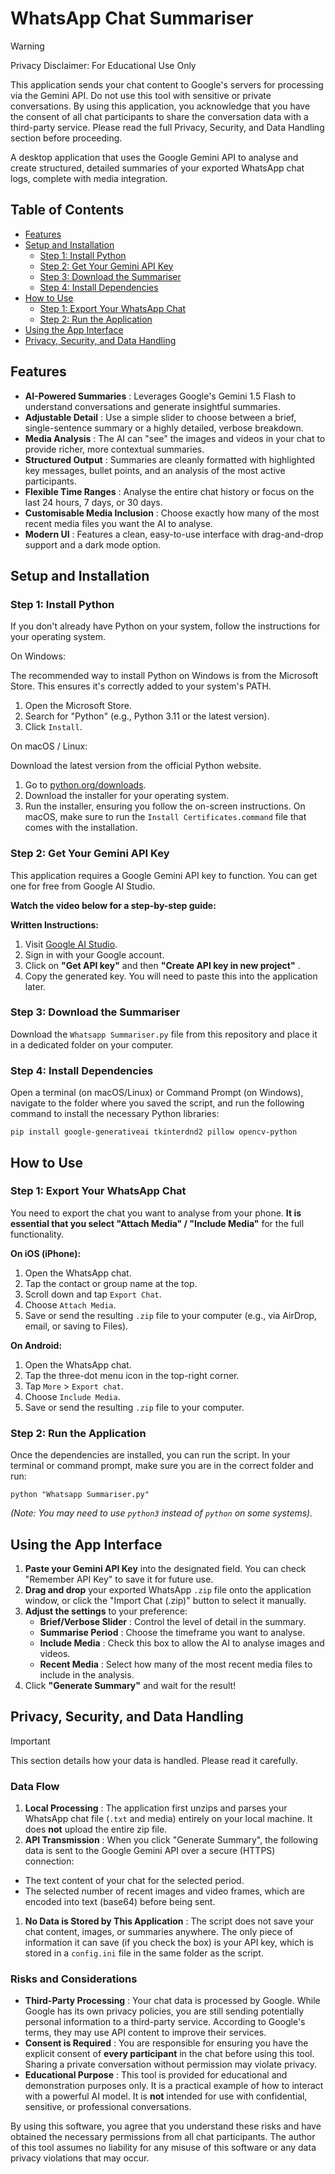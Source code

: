 # WhatsApp Chat Summariser

> [!WARNING]
>
> Privacy Disclaimer: For Educational Use Only
>
> This application sends your chat content to Google's servers for processing via the Gemini API. Do not use this tool with sensitive or private conversations. By using this application, you acknowledge that you have the consent of all chat participants to share the conversation data with a third-party service. Please read the full Privacy, Security, and Data Handling section before proceeding.

A desktop application that uses the Google Gemini API to analyse and create structured, detailed summaries of your exported WhatsApp chat logs, complete with media integration.

## Table of Contents

* [Features](https://www.google.com/search?q=%23features "null")
* [Setup and Installation](https://www.google.com/search?q=%23setup-and-installation "null")
  * [Step 1: Install Python](https://www.google.com/search?q=%23step-1-install-python "null")
  * [Step 2: Get Your Gemini API Key](https://www.google.com/search?q=%23step-2-get-your-gemini-api-key "null")
  * [Step 3: Download the Summariser](https://www.google.com/search?q=%23step-3-download-the-summariser "null")
  * [Step 4: Install Dependencies](https://www.google.com/search?q=%23step-4-install-dependencies "null")
* [How to Use](https://www.google.com/search?q=%23how-to-use "null")
  * [Step 1: Export Your WhatsApp Chat](https://www.google.com/search?q=%23step-1-export-your-whatsapp-chat "null")
  * [Step 2: Run the Application](https://www.google.com/search?q=%23step-2-run-the-application "null")
* [Using the App Interface](https://www.google.com/search?q=%23using-the-app-interface "null")
* [Privacy, Security, and Data Handling](https://www.google.com/search?q=%23privacy-security-and-data-handling "null")

## Features

* **AI-Powered Summaries** : Leverages Google's Gemini 1.5 Flash to understand conversations and generate insightful summaries.
* **Adjustable Detail** : Use a simple slider to choose between a brief, single-sentence summary or a highly detailed, verbose breakdown.
* **Media Analysis** : The AI can "see" the images and videos in your chat to provide richer, more contextual summaries.
* **Structured Output** : Summaries are cleanly formatted with highlighted key messages, bullet points, and an analysis of the most active participants.
* **Flexible Time Ranges** : Analyse the entire chat history or focus on the last 24 hours, 7 days, or 30 days.
* **Customisable Media Inclusion** : Choose exactly how many of the most recent media files you want the AI to analyse.
* **Modern UI** : Features a clean, easy-to-use interface with drag-and-drop support and a dark mode option.

## Setup and Installation

### Step 1: Install Python

If you don't already have Python on your system, follow the instructions for your operating system.

On Windows:

The recommended way to install Python on Windows is from the Microsoft Store. This ensures it's correctly added to your system's PATH.

1. Open the Microsoft Store.
2. Search for "Python" (e.g., Python 3.11 or the latest version).
3. Click `Install`.

On macOS / Linux:

Download the latest version from the official Python website.

1. Go to [python.org/downloads](https://www.python.org/downloads/ "null").
2. Download the installer for your operating system.
3. Run the installer, ensuring you follow the on-screen instructions. On macOS, make sure to run the `Install Certificates.command` file that comes with the installation.

### Step 2: Get Your Gemini API Key

This application requires a Google Gemini API key to function. You can get one for free from Google AI Studio.

**Watch the video below for a step-by-step guide:**

**Written Instructions:**

1. Visit [Google AI Studio](https://aistudio.google.com/ "null").
2. Sign in with your Google account.
3. Click on **"Get API key"** and then  **"Create API key in new project"** .
4. Copy the generated key. You will need to paste this into the application later.

### Step 3: Download the Summariser

Download the `Whatsapp Summariser.py` file from this repository and place it in a dedicated folder on your computer.

### Step 4: Install Dependencies

Open a terminal (on macOS/Linux) or Command Prompt (on Windows), navigate to the folder where you saved the script, and run the following command to install the necessary Python libraries:

```
pip install google-generativeai tkinterdnd2 pillow opencv-python

```

## How to Use

### Step 1: Export Your WhatsApp Chat

You need to export the chat you want to analyse from your phone. **It is essential that you select "Attach Media" / "Include Media"** for the full functionality.

**On iOS (iPhone):**

1. Open the WhatsApp chat.
2. Tap the contact or group name at the top.
3. Scroll down and tap `Export Chat`.
4. Choose `Attach Media`.
5. Save or send the resulting `.zip` file to your computer (e.g., via AirDrop, email, or saving to Files).

**On Android:**

1. Open the WhatsApp chat.
2. Tap the three-dot menu icon in the top-right corner.
3. Tap `More` > `Export chat`.
4. Choose `Include Media`.
5. Save or send the resulting `.zip` file to your computer.

### Step 2: Run the Application

Once the dependencies are installed, you can run the script. In your terminal or command prompt, make sure you are in the correct folder and run:

```
python "Whatsapp Summariser.py"

```

*(Note: You may need to use `python3` instead of `python` on some systems).*

## Using the App Interface

1. **Paste your Gemini API Key** into the designated field. You can check "Remember API Key" to save it for future use.
2. **Drag and drop** your exported WhatsApp `.zip` file onto the application window, or click the "Import Chat (.zip)" button to select it manually.
3. **Adjust the settings** to your preference:
   * **Brief/Verbose Slider** : Control the level of detail in the summary.
   * **Summarise Period** : Choose the timeframe you want to analyse.
   * **Include Media** : Check this box to allow the AI to analyse images and videos.
   * **Recent Media** : Select how many of the most recent media files to include in the analysis.
4. Click **"Generate Summary"** and wait for the result!

## Privacy, Security, and Data Handling

> [!IMPORTANT]
>
> This section details how your data is handled. Please read it carefully.

### Data Flow

1. **Local Processing** : The application first unzips and parses your WhatsApp chat file (`.txt` and media) entirely on your local machine. It does **not** upload the entire zip file.
2. **API Transmission** : When you click "Generate Summary", the following data is sent to the Google Gemini API over a secure (HTTPS) connection:

* The text content of your chat for the selected period.
* The selected number of recent images and video frames, which are encoded into text (base64) before being sent.

1. **No Data is Stored by This Application** : The script does not save your chat content, images, or summaries anywhere. The only piece of information it can save (if you check the box) is your API key, which is stored in a `config.ini` file in the same folder as the script.

### Risks and Considerations

* **Third-Party Processing** : Your chat data is processed by Google. While Google has its own privacy policies, you are still sending potentially personal information to a third-party service. According to Google's terms, they may use API content to improve their services.
* **Consent is Required** : You are responsible for ensuring you have the explicit consent of **every participant** in the chat before using this tool. Sharing a private conversation without permission may violate privacy.
* **Educational Purpose** : This tool is provided for educational and demonstration purposes only. It is a practical example of how to interact with a powerful AI model. It is **not** intended for use with confidential, sensitive, or professional conversations.

By using this software, you agree that you understand these risks and have obtained the necessary permissions from all chat participants. The author of this tool assumes no liability for any misuse of this software or any data privacy violations that may occur.
